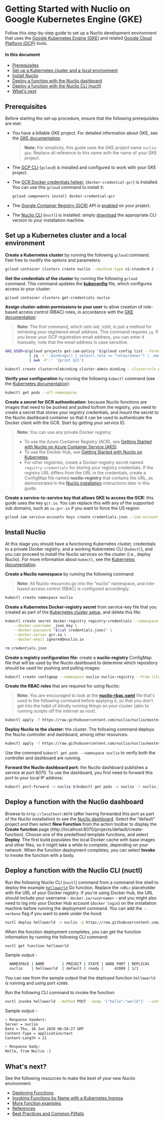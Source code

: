 # Getting Started with Nuclio on Google Kubernetes Engine (GKE)

Follow this step-by-step guide to set up a Nuclio development environment that uses the [Google Kubernetes Engine (GKE)](https://cloud.google.com/kubernetes-engine/) and related [Google Cloud Platform (GCP)](https://cloud.google.com/) tools.

#### In this document

- [Prerequisites](#prerequisites)
- [Set up a Kubernetes cluster and a local environment](#set-up-a-kubernetes-cluster-and-a-local-environment)
- [Install Nuclio](#install-nuclio)
- [Deploy a function with the Nuclio dashboard](#deploy-a-function-with-the-nuclio-dashboard)
- [Deploy a function with the Nuclio CLI (nuctl)](#deploy-a-function-with-the-nuclio-cli)
- [What's next](#whats-next)

## Prerequisites

Before starting the set-up procedure, ensure that the following prerequisites are met:

- You have a billable GKE project. For detailed information about GKE, see the [GKE documentation](https://cloud.google.com/kubernetes-engine/docs/).

    > **Note:** For simplicity, this guide uses the GKE project name `nuclio-gke`. Replace all reference to this name with the name of your GKE project.

- The [GCP CLI](https://cloud.google.com/sdk/gcloud/) (`gcloud`) is installed and configured to work with your GKE project.

- The [GCR Docker credentials helper](https://github.com/GoogleCloudPlatform/docker-credential-gcr), (`docker-credential-gcr`) is installed. You can use this `gcloud` command to install it:

    ```sh
    gcloud components install docker-credential-gcr
    ```

- The [Google Container Registry (GCR)](cloud.google.com/container-registry/) API is [enabled](https://console.cloud.google.com/flows/enableapi?apiid=cloudbuild.googleapis.com) on your project.

- The [Nuclio CLI](/docs/reference/nuctl/nuctl.md) (`nuctl`) is installed: simply [download](https://github.com/nuclio/nuclio/releases) the appropriate CLI version to your installation machine.

## Set up a Kubernetes cluster and a local environment

**Create a Kubernetes cluster** by running the following `gcloud` command. Feel free to modify the options and parameters:

```sh
gcloud container clusters create nuclio --machine-type n1-standard-2 --image-type COS --disk-size 100 --num-nodes 2 --no-enable-legacy-authorization
```

**Get the credentials of the cluster** by running the following `gcloud` command. This command updates the [**kubeconfig**](https://kubernetes.io/docs/tasks/access-application-cluster/configure-access-multiple-clusters/) file, which configures access to your cluster:

```sh
gcloud container clusters get-credentials nuclio
```

**Assign cluster-admin permissions to your user** to allow creation of role-based access control (RBAC) roles, in accordance with the [GKE documentation](https://cloud.google.com/kubernetes-engine/docs/how-to/role-based-access-control):
> **Note:** The first command, which sets `GKE_USER`, is just a method for retrieving your registered email address. This command requires `jq`. If you know your GCP registration email address, you can enter it manually; note that the email address is case sensitive.

```sh
GKE_USER=$(gcloud projects get-iam-policy "$(gcloud config list --format 'value(core.project)')" --format json \
           | jq -r '.bindings[] | select(.role == "roles/owner") | .members[]' \
           | awk -F':' '{print $2}')

kubectl create clusterrolebinding cluster-admin-binding --clusterrole cluster-admin --user $GKE_USER
```

**Verify your configuration** by running the following `kubectl` command (see the [Kubernetes documentation](https://kubernetes.io/docs/reference/generated/kubectl/kubectl-commands#get)):

```sh
kubectl get pods --all-namespaces
```

**Create a secret for GCR authentication:** because Nuclio functions are images that need to be pushed and pulled to/from the registry, you need to create a secret that stores your registry credentials, and mount the secret to the Nuclio dashboard container so that it can be used to authenticate the Docker client with the GCR. Start by getting your service ID.

> **Note:** You can use any private Docker registry:
>
> - To use the Azure Container Registry (ACR), see [Getting Started with Nuclio on Azure Container Service (AKS)](/docs/setup/aks/getting-started-aks.md).
> - To use the Docker Hub, see [Getting Started with Nuclio on Kubernetes](/docs/setup/k8s/getting-started-k8s.md).
> - For other registries, create a Docker-registry secret named `registry-credentials` for storing your registry credentials. If the registry URL differs from the URL in the credentials, create a ConfigMap file named **nuclio-registry** that contains the URL, as demonstrated in the [Nuclio installation](#install-nuclio) instructions later in this guide.

**Create a service-to-service key that allows GKE to access the GCR:** this guide uses the key `gcr.io`. You can replace this with any of the supported sub domains, such as `us.gcr.io` if you want to force the US region:

```sh
gcloud iam service-accounts keys create credentials.json --iam-account $(gcloud iam service-accounts list --format "value(email)")
```

## Install Nuclio

At this stage you should have a functioning Kubernetes cluster, credentials to a private Docker registry, and a working Kubernetes CLI (`kubectl`), and you can proceed to install the Nuclio services on the cluster (i.e., deploy Nuclio). For more information about `kubectl`, see the [Kubernetes documentation](https://kubernetes.io/docs/user-guide/kubectl-overview/).

**Create a Nuclio namespace** by running the following command:

> **Note:** All Nuclio resources go into the "nuclio" namespace, and role-based access control (RBAC) is configured accordingly.

```sh
kubectl create namespace nuclio
```

**Create a Kubernetes Docker-registry secret** from service-key file that you created as part of the [Kubernetes cluster setup](#set-up-a-kubernetes-cluster-and-a-local-environment), and delete this file:

```sh
kubectl create secret docker-registry registry-credentials --namespace nuclio \
    --docker-username _json_key \
    --docker-password "$(cat credentials.json)" \
    --docker-server gcr.io \
    --docker-email ignored@nuclio.io

rm credentials.json
```

**Create a registry configuration file:** create a **nuclio-registry** ConfigMap file that will be used by the Nuclio dashboard to determine which repository should be used for pushing and pulling images:

```sh
kubectl create configmap --namespace nuclio nuclio-registry --from-literal=registry_url=gcr.io/$(gcloud config list --format 'value(core.project)')
```

**Create the RBAC roles** that are required for using Nuclio:
> **Note:** You are encouraged to look at the [**nuclio-rbac.yaml**](https://github.com/nuclio/nuclio/blob/master/hack/k8s/resources/nuclio-rbac.yaml) file that's used in the following command before applying it, so that you don't get into the habit of blindly running things on your cluster (akin to running scripts off the internet as root).

```sh
kubectl apply -f https://raw.githubusercontent.com/nuclio/nuclio/master/hack/k8s/resources/nuclio-rbac.yaml
```

**Deploy Nuclio to the cluster:** the cluster. The following command deploys the Nuclio controller and dashboard, among other resources:

```sh
kubectl apply -f https://raw.githubusercontent.com/nuclio/nuclio/master/hack/gke/resources/nuclio.yaml
```

Use the command `kubectl get pods --namespace nuclio` to verify both the controller and dashboard are running.

**Forward the Nuclio dashboard port:** the Nuclio dashboard publishes a service at port 8070. To use the dashboard, you first need to forward this port to your local IP address:
```sh
kubectl port-forward -n nuclio $(kubectl get pods -n nuclio -l nuclio.io/app=dashboard -o jsonpath='{.items[0].metadata.name}') 8070:8070
```

<a id="deploy-a-function-with-the-nuclio-dashboard"></a>
## Deploy a function with the Nuclio dashboard

Browse to `http://localhost:8070` (after having forwarded this port as part of the Nuclio installation) to see the [Nuclio dashboard](/README.md#dashboard).
Select the "default" project and then select **New Function** from the action toolbar to display the **Create function** page (http://localhost:8070/projects/default/create-function).
Choose one of the predefined template functions, and select **Deploy**. 
The first build populates the local Docker cache with base images and other files, so it might take a while to complete, depending on your network.
When the function deployment completes, you can select **Invoke** to invoke the function with a body.

<a id="deploy-a-function-with-the-nuclio-cli"></a>
## Deploy a function with the Nuclio CLI (nuctl)

Run the following Nuclio CLI (`nuctl`) command from a command-line shell to deploy the example [`helloworld`](/hack/examples/golang/helloworld/helloworld.go) Go function.
Replace the `<URL>` placeholder with the URL of your Docker registry.
If you're using Docker Hub, the URL should include your username - `docker.io/<username>` - and you might also need to log into your Docker Hub account (`docker login`) on the installation machine before running the deployment command.
You can add the `--verbose` flag if you want to peek under the hood.
```sh
nuctl deploy helloworld -n nuclio -p https://raw.githubusercontent.com/nuclio/nuclio/master/hack/examples/golang/helloworld/helloworld.go --registry <URL>
```

When the function deployment completes, you can get the function information by running the following CLI command:
```sh
nuctl get function helloworld
```
Sample output -
```sh
  NAMESPACE | NAME        | PROJECT | STATE | NODE PORT | REPLICAS  
  nuclio    | helloworld  | default | ready |     42089 | 1/1   
```
You can see from the sample output that the deployed function `helloworld` is running and using port `42089`.

Run the following CLI command to invoke the function:
```sh
nuctl invoke helloworld --method POST --body '{"hello":"world"}' --content-type "application/json"
```
Sample output -
```sh
> Response headers:
Server = nuclio
Date = Thu, 18 Jun 2020 06:56:27 GMT
Content-Type = application/text
Content-Length = 21

> Response body:
Hello, from Nuclio :]
```

## What's next?

See the following resources to make the best of your new Nuclio environment:

- [Deploying Functions](/docs/tasks/deploying-functions.md)
- [Invoking Functions by Name with a Kubernetes Ingress](/docs/concepts/k8s/function-ingress.md)
- [More function examples](/hack/examples/README.md)
- [References](/docs/reference/)
- [Best Practices and Common Pitfalls](/docs/concepts/best-practices-and-common-pitfalls.md)

